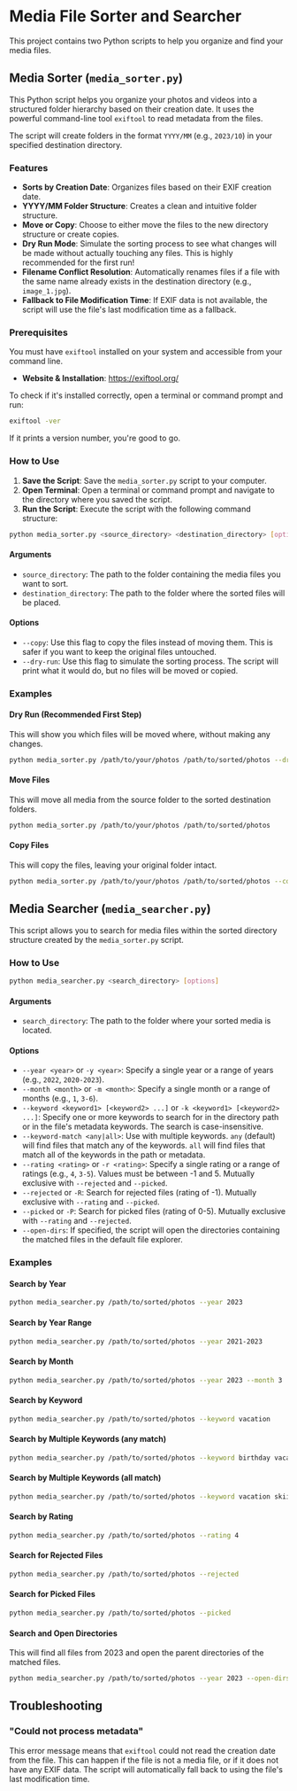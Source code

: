 # Media File Sorter and Searcher

This project contains two Python scripts to help you organize and find your media files.

## Media Sorter (`media_sorter.py`)

This Python script helps you organize your photos and videos into a structured folder hierarchy based on their creation date. It uses the powerful command-line tool `exiftool` to read metadata from the files.

The script will create folders in the format `YYYY/MM` (e.g., `2023/10`) in your specified destination directory.

### Features

*   **Sorts by Creation Date**: Organizes files based on their EXIF creation date.
*   **YYYY/MM Folder Structure**: Creates a clean and intuitive folder structure.
*   **Move or Copy**: Choose to either move the files to the new directory structure or create copies.
*   **Dry Run Mode**: Simulate the sorting process to see what changes will be made without actually touching any files. This is highly recommended for the first run!
*   **Filename Conflict Resolution**: Automatically renames files if a file with the same name already exists in the destination directory (e.g., `image_1.jpg`).
*   **Fallback to File Modification Time**: If EXIF data is not available, the script will use the file's last modification time as a fallback.

### Prerequisites

You must have `exiftool` installed on your system and accessible from your command line.

*   **Website & Installation**: https://exiftool.org/

To check if it's installed correctly, open a terminal or command prompt and run:

```bash
exiftool -ver
```

If it prints a version number, you're good to go.

### How to Use

1.  **Save the Script**: Save the `media_sorter.py` script to your computer.
2.  **Open Terminal**: Open a terminal or command prompt and navigate to the directory where you saved the script.
3.  **Run the Script**: Execute the script with the following command structure:

```bash
python media_sorter.py <source_directory> <destination_directory> [options]
```

#### Arguments

*   `source_directory`: The path to the folder containing the media files you want to sort.
*   `destination_directory`: The path to the folder where the sorted files will be placed.

#### Options

*   `--copy`: Use this flag to copy the files instead of moving them. This is safer if you want to keep the original files untouched.
*   `--dry-run`: Use this flag to simulate the sorting process. The script will print what it would do, but no files will be moved or copied.

### Examples

#### Dry Run (Recommended First Step)

This will show you which files will be moved where, without making any changes.

```bash
python media_sorter.py /path/to/your/photos /path/to/sorted/photos --dry-run
```

#### Move Files

This will move all media from the source folder to the sorted destination folders.

```bash
python media_sorter.py /path/to/your/photos /path/to/sorted/photos
```

#### Copy Files

This will copy the files, leaving your original folder intact.

```bash
python media_sorter.py /path/to/your/photos /path/to/sorted/photos --copy
```

## Media Searcher (`media_searcher.py`)

This script allows you to search for media files within the sorted directory structure created by the `media_sorter.py` script.

### How to Use

```bash
python media_searcher.py <search_directory> [options]
```

#### Arguments

*   `search_directory`: The path to the folder where your sorted media is located.

#### Options

*   `--year <year>` or `-y <year>`: Specify a single year or a range of years (e.g., `2022`, `2020-2023`).
*   `--month <month>` or `-m <month>`: Specify a single month or a range of months (e.g., `1`, `3-6`).
*   `--keyword <keyword1> [<keyword2> ...]` or `-k <keyword1> [<keyword2> ...]`: Specify one or more keywords to search for in the directory path or in the file's metadata keywords. The search is case-insensitive.
*   `--keyword-match <any|all>`: Use with multiple keywords. `any` (default) will find files that match any of the keywords. `all` will find files that match all of the keywords in the path or metadata.
*   `--rating <rating>` or `-r <rating>`: Specify a single rating or a range of ratings (e.g., `4`, `3-5`). Values must be between -1 and 5. Mutually exclusive with `--rejected` and `--picked`.
*   `--rejected` or `-R`: Search for rejected files (rating of -1). Mutually exclusive with `--rating` and `--picked`.
*   `--picked` or `-P`: Search for picked files (rating of 0-5). Mutually exclusive with `--rating` and `--rejected`.
*   `--open-dirs`: If specified, the script will open the directories containing the matched files in the default file explorer.

### Examples

#### Search by Year

```bash
python media_searcher.py /path/to/sorted/photos --year 2023
```

#### Search by Year Range

```bash
python media_searcher.py /path/to/sorted/photos --year 2021-2023
```

#### Search by Month

```bash
python media_searcher.py /path/to/sorted/photos --year 2023 --month 3
```

#### Search by Keyword

```bash
python media_searcher.py /path/to/sorted/photos --keyword vacation
```

#### Search by Multiple Keywords (any match)

```bash
python media_searcher.py /path/to/sorted/photos --keyword birthday vacation
```

#### Search by Multiple Keywords (all match)

```bash
python media_searcher.py /path/to/sorted/photos --keyword vacation skiing --keyword-match all
```

#### Search by Rating

```bash
python media_searcher.py /path/to/sorted/photos --rating 4
```

#### Search for Rejected Files

```bash
python media_searcher.py /path/to/sorted/photos --rejected
```

#### Search for Picked Files

```bash
python media_searcher.py /path/to/sorted/photos --picked
```

#### Search and Open Directories

This will find all files from 2023 and open the parent directories of the matched files.

```bash
python media_searcher.py /path/to/sorted/photos --year 2023 --open-dirs
```

## Troubleshooting

### "Could not process metadata"

This error message means that `exiftool` could not read the creation date from the file. This can happen if the file is not a media file, or if it does not have any EXIF data. The script will automatically fall back to using the file's last modification time.